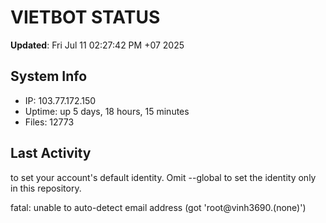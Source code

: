 # VIETBOT STATUS
**Updated**: Fri Jul 11 02:27:42 PM +07 2025

## System Info
- IP: 103.77.172.150
- Uptime: up 5 days, 18 hours, 15 minutes
- Files: 12773

## Last Activity

to set your account's default identity.
Omit --global to set the identity only in this repository.

fatal: unable to auto-detect email address (got 'root@vinh3690.(none)')
